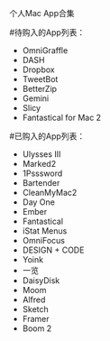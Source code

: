 个人Mac App合集

#待购入的App列表：
  - OmniGraffle
  - DASH
  - Dropbox
  - TweetBot
  - BetterZip
  - Gemini
  - Slicy
  - Fantastical for Mac 2

#已购入的App列表：
  - Ulysses III
  - Marked2
  - 1Psssword
  - Bartender
  - CleanMyMac2
  - Day One
  - Ember
  - Fantastical
  - iStat Menus
  - OmniFocus
  - DESIGN + CODE
  - Yoink
  - 一览
  - DaisyDisk
  - Moom
  - Alfred
  - Sketch
  - Framer
  - Boom 2
